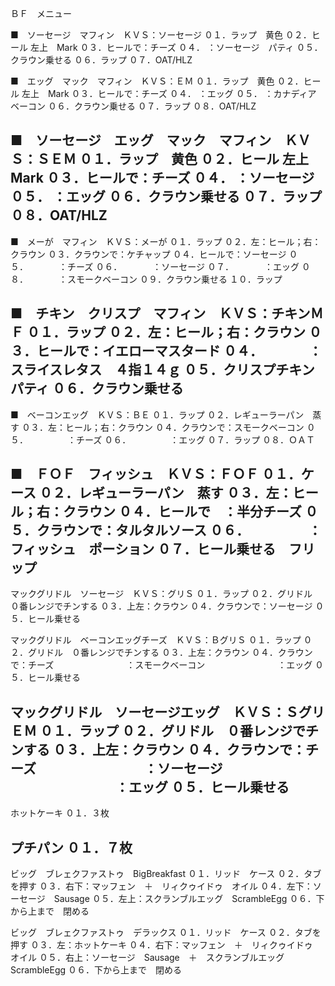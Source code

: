ＢＦ　メニュー

■　ソーセージ　マフィン　ＫＶＳ：ソーセージ
０１．ラップ　黄色
０２．ヒール 左上　Mark
０３．ヒールで：チーズ
０４．          ：ソーセージ　パティ
０５．クラウン乗せる
０６．ラップ
０７．OAT/HLZ

■　エッグ　マック　マフィン　ＫＶＳ：ＥＭ
０１．ラップ　黄色
０２．ヒール 左上　Mark
０３．ヒールで：チーズ
０４．          ：エッグ
０５．          ：カナディア　ベーコン
０６．クラウン乗せる
０７．ラップ
０８．OAT/HLZ

■　ソーセージ　エッグ　マック　マフィン　ＫＶＳ：ＳＥＭ
０１．ラップ　黄色
０２．ヒール 左上　Mark
０３．ヒールで：チーズ
０４．          ：ソーセージ
０５．          ：エッグ
０６．クラウン乗せる
０７．ラップ
０８．OAT/HLZ
---------------------------------------------------------

■　メーが　マフィン　ＫＶＳ：メーが
０１．ラップ
０２．左：ヒール；右：クラウン
０３．クラウンで：ケチャップ
０４．ヒールで：ソーセージ
０５．　　　　：チーズ
０６．　　　　：ソーセージ
０７．　　　　：エッグ
０８．　　　　：スモークベーコン
０９．クラウン乗せる
１０．ラップ

■　チキン　クリスプ　マフィン　ＫＶＳ：チキンＭＦ
０１．ラップ
０２．左：ヒール；右：クラウン
０３．ヒールで：イエローマスタード
０４．　　　　：スライスレタス　４指１４ｇ
０５．クリスプチキンパティ
０６．クラウン乗せる
---------------------------------------------------------

■　ベーコンエッグ　ＫＶＳ：ＢＥ
０１．ラップ
０２．レギューラーパン　蒸す
０３．左：ヒール；右：クラウン
０４．クラウンで：スモークベーコン
０５．　　　　　：チーズ
０６．　　　　　：エッグ
０７．ラップ
０８．ＯＡＴ

■　ＦＯＦ　フィッシュ　ＫＶＳ：ＦＯＦ
０１．ケース
０２．レギューラーパン　蒸す
０３．左：ヒール；右：クラウン
０４．ヒールで　：半分チーズ
０５．クラウンで：タルタルソース
０６．　　　　　：フィッシュ　ポーション
０７．ヒール乗せる　フリップ
---------------------------------------------------------

マックグリドル　ソーセージ　ＫＶＳ：グリＳ
０１．ラップ
０２．グリドル　０番レンジでチンする
０３．上左：クラウン
０４．クラウンで：ソーセージ
０５．ヒール乗せる

マックグリドル　ベーコンエッグチーズ　ＫＶＳ：ＢグリＳ
０１．ラップ
０２．グリドル　０番レンジでチンする
０３．上左：クラウン
０４．クラウンで：チーズ
　　　　　　　　：スモークベーコン
　　　　　　　　：エッグ
０５．ヒール乗せる

マックグリドル　ソーセージエッグ　ＫＶＳ：ＳグリＥＭ
０１．ラップ
０２．グリドル　０番レンジでチンする
０３．上左：クラウン
０４．クラウンで：チーズ
　　　　　　　　：ソーセージ
　　　　　　　　：エッグ
０５．ヒール乗せる
---------------------------------------------------------

ホットケーキ
０１．３枚

プチパン
０１．７枚
---------------------------------------------------------

ビッグ　ブレェクファストゥ　BigBreakfast
０１．リッド　ケース
０２．タブを押す
０３．右下：マッフェン　＋　リィクゥイドゥ　オイル
０４．左下：ソーセージ　Sausage
０５．左上：スクランブルエッグ　ScrambleEgg
０６．下から上まで　閉める

ビッグ　ブレェクファストゥ　デラックス
０１．リッド　ケース
０２．タブを押す
０３．左：ホットケーキ
０４．右下：マッフェン　＋　リィクゥイドゥ　オイル
０５．右上：ソーセージ　Sausage　＋　スクランブルエッグ　ScrambleEgg
０６．下から上まで　閉める





